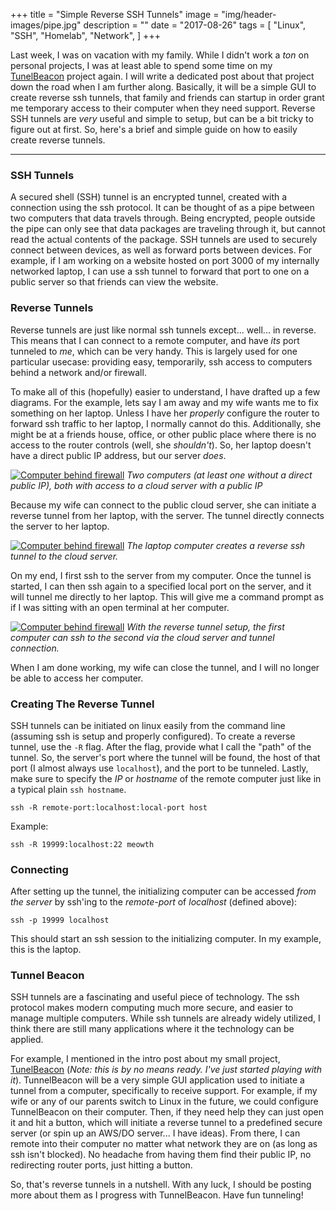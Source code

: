 +++
title = "Simple Reverse SSH Tunnels"
image = "img/header-images/pipe.jpg"
description = ""
date = "2017-08-26"
tags = [
	"Linux", 
	"SSH", 
	"Homelab", 
	"Network",
]
+++

Last week, I was on vacation with my family. While I didn't work a *ton* on personal projects, I was at least able to spend some time on my [TunelBeacon](https://github.com/himmAllRight/TunnelBeacon) project again. I will write a dedicated post about that project down the road when I am further along. Basically, it will be a simple GUI to create reverse ssh tunnels, that family and friends can startup in order grant me temporary access to their computer when they need support. Reverse SSH tunnels are *very* useful and simple to setup, but can be a bit tricky to figure out at first. So, here's a brief and simple guide on how to easily create reverse tunnels.
****
<!--more -->

### SSH Tunnels

A secured shell (SSH) tunnel is an encrypted tunnel, created with a connection using the ssh protocol. It can be thought of as a pipe between two computers that data travels through. Being encrypted, people outside the pipe can only see that data packages are traveling through it, but cannot read the actual contents of the package. SSH tunnels are used to securely connect between devices, as well as forward ports between devices. For example, if I am working on a website hosted on port 3000 of my internally networked laptop, I can use a ssh tunnel to forward that port to one on a public server so that friends can view the website.



### Reverse Tunnels

Reverse tunnels are just like normal ssh tunnels except... well... in reverse. This means that I can connect to a remote computer, and have *its* port tunneled to *me*, which can be very handy. This is largely used for one particular usecase: providing easy, temporarily, ssh access to computers behind a network and/or firewall. 

To make all of this (hopefully) easier to understand, I have drafted up a few diagrams. For the example, lets say I am away and my wife wants me to fix something on her laptop. Unless I have her *properly* configure the router to forward ssh traffic to her laptop, I normally cannot do this. Additionally, she might be at a friends house, office, or other public place where there is no access to the router controls (well, she *shouldn't*). So, her laptop doesn't have a direct public IP address, but our server *does*.

<a href="../../img/posts/simple-reverse-ssh-tunnel/network-diagram.png"><img alt="Computer behind firewall" src="../../img/posts/simple-reverse-ssh-tunnel/network-diagram.png" style="max-width: 100%;"/><a>
*Two computers (at least one without a direct public IP), both with access to a cloud server with a public IP*

Because my wife can connect to the public cloud server, she can initiate a reverse tunnel from her laptop, with the server. The tunnel directly connects the server to her laptop.

<a href="../../img/posts/simple-reverse-ssh-tunnel/ssh-tunnel.png"><img alt="Computer behind firewall" src="../../img/posts/simple-reverse-ssh-tunnel/ssh-tunnel.png" style="max-width: 100%;"/></a>
*The laptop computer creates a reverse ssh tunnel to the cloud server.*

On my end, I first ssh to the server from my computer. Once the tunnel is started, I can then ssh again to a specified local port on the server, and it will tunnel me directly to her laptop. This will give me a command prompt as if I was sitting with an open terminal at her computer.


<a href="../../img/posts/simple-reverse-ssh-tunnel/connect-through-tunnel.png"><img alt="Computer behind firewall" src="../../img/posts/simple-reverse-ssh-tunnel/connect-through-tunnel.png" style="max-width: 100%;"/></a>
*With the reverse tunnel setup, the first computer can ssh to the second via the cloud server and tunnel connection.*

When I am done working, my wife can close the tunnel, and I will no longer be able to access her computer.


### Creating The Reverse Tunnel

SSH tunnels can be initiated on linux easily from the command line (assuming ssh is setup and properly configured). To create a reverse tunnel, use the `-R` flag. After the flag, provide what I call the "path" of the tunnel. So, the server's port where the tunnel will be found, the host of that port (I almost always use `localhost`), and the port to be tunneled. Lastly, make sure to specify the *IP* or *hostname* of the remote computer just like in a typical plain `ssh hostname`.

```
ssh -R remote-port:localhost:local-port host
```

Example:

```
ssh -R 19999:localhost:22 meowth
```


### Connecting

After setting up the tunnel, the initializing computer can be accessed *from the server* by ssh'ing to the *remote-port* of *localhost* (defined above):

```
ssh -p 19999 localhost
```

This should start an ssh session to the initializing computer. In my example, this is the laptop.


### Tunnel Beacon

SSH tunnels are a fascinating and useful piece of technology. The ssh protocol makes modern computing much more secure, and easier to manage multiple computers. While ssh tunnels are already widely utilized, I think there are still many applications where it the technology can be applied. 

For example, I mentioned in the intro post about my small project, [TunelBeacon](https://github.com/himmAllRight/TunnelBeacon) (*Note: this is by no means ready. I've just started playing with it*). TunnelBeacon will be a very simple GUI application used to initiate a tunnel from a computer, specifically to receive support. For example, if my wife or any of our parents switch to Linux in the future, we could configure TunnelBeacon on their computer. Then, if they need help they can just open it and hit a button, which will initiate a reverse tunnel to a predefined secure server (or spin up an AWS/DO server... I have ideas). From there, I can remote into their computer no matter what network they are on (as long as ssh isn't blocked). No headache from having them find their public IP, no redirecting router ports, just hitting a button.

So, that's reverse tunnels in a nutshell. With any luck, I should be posting more about them as I progress with TunnelBeacon. Have fun tunneling!
